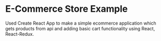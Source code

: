 # E-Commerce Store Example
Used Create React App to make a simple ecommerce application which gets products from api and adding basic cart functionality using React, React-Redux. 


